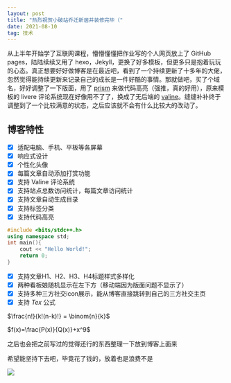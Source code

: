 ```yaml
---
layout: post
title: "热烈祝贺小破站乔迁新居并装修完毕（"
date: 2021-08-10 
tag: 技术
--- 
```


从上半年开始学了互联网课程，懵懵懂懂把作业写的个人网页放上了 GitHub pages，陆陆续续又用了 hexo，Jekyll，更换了好多模板，但更多只是抱着玩玩的心态。真正想要好好做博客是在最近吧，看到了一个持续更新了十多年的大佬，忽然觉得能持续更新来记录自己的成长是一件好酷的事情。那就做吧，买了个域名，好好调整了一下版面，用了 [prism](https://prismjs.com/) 来做代码高亮（强推，真的好用），原来模板的 livere 评论系统现在好像用不了了，换成了无后端的 [valine](https://valine.js.org/)。缝缝补补终于调整到了一个比较满意的状态，之后应该就不会有什么比较大的改动了。

## 博客特性

- [x] 适配电脑、手机、平板等各屏幕
- [x] 响应式设计
- [x] 个性化头像
- [x] 每篇文章自动添加打赏功能
- [x] 支持 Valine 评论系统
- [x] 支持站点总数访问统计，每篇文章访问统计
- [x] 支持文章自动生成目录
- [x] 支持标签分类
- [x] 支持代码高亮
```C++
#include <bits/stdc++.h>
using namespace std;
int main(){
    cout << "Hello World!";
    return 0;
}
```
- [x] 支持文章H1、H2、H3、H4标题样式多样化
- [x] 两种看板娘随机显示在左下方（移动端因为版面问题不显示了）
- [x] 支持多种三方社交icon展示，能从博客直接跳转到自己的三方社交主页
- [x] 支持 $Tex$ 公式

$\frac{n!}{k!(n-k)!} = \binom{n}{k}$

$f(x)=\frac{P(x)}{Q(x)}+x^9$




之后也会把之前写过的觉得还行的东西整理一下放到博客上面来

希望能坚持下去吧，毕竟花了钱的，放着也是浪费不是

![](https://pic4.zhimg.com/80/v2-d2e2f41f1b53121f285bd0032f9748f7.png)
